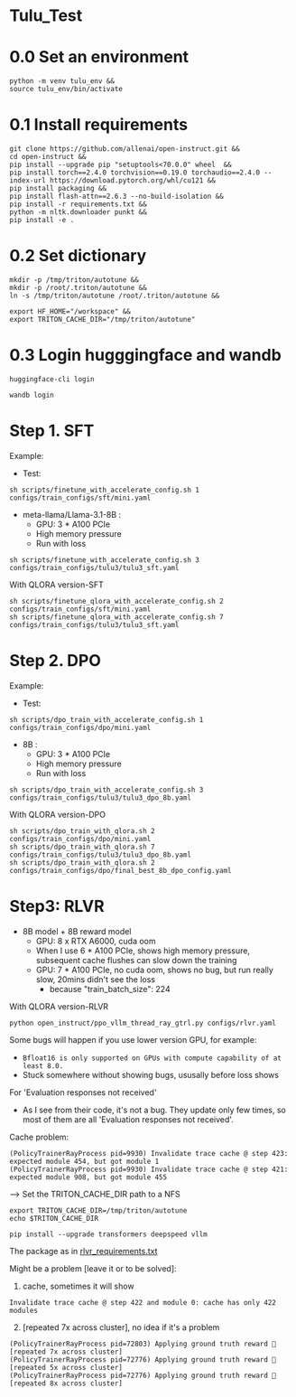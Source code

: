 # Tulu_Test

# 0.0 Set an environment
```
python -m venv tulu_env &&
source tulu_env/bin/activate
```


# 0.1 Install requirements
```
git clone https://github.com/allenai/open-instruct.git &&
cd open-instruct &&
pip install --upgrade pip "setuptools<70.0.0" wheel  &&
pip install torch==2.4.0 torchvision==0.19.0 torchaudio==2.4.0 --index-url https://download.pytorch.org/whl/cu121 &&
pip install packaging && 
pip install flash-attn==2.6.3 --no-build-isolation &&
pip install -r requirements.txt &&
python -m nltk.downloader punkt && 
pip install -e .
```

# 0.2 Set dictionary
```
mkdir -p /tmp/triton/autotune &&
mkdir -p /root/.triton/autotune &&
ln -s /tmp/triton/autotune /root/.triton/autotune &&

export HF_HOME="/workspace" &&
export TRITON_CACHE_DIR="/tmp/triton/autotune"

```

# 0.3 Login hugggingface and wandb
```
huggingface-cli login

wandb login
```

# Step 1. SFT
Example:
- Test: 
```
sh scripts/finetune_with_accelerate_config.sh 1 configs/train_configs/sft/mini.yaml
```

- meta-llama/Llama-3.1-8B :
  - GPU: 3 * A100 PCIe
  - High memory pressure
  - Run with loss
```
sh scripts/finetune_with_accelerate_config.sh 3 configs/train_configs/tulu3/tulu3_sft.yaml
```

With QLORA version-SFT
```
sh scripts/finetune_qlora_with_accelerate_config.sh 2 configs/train_configs/sft/mini.yaml
sh scripts/finetune_qlora_with_accelerate_config.sh 7 configs/train_configs/tulu3/tulu3_sft.yaml
```

# Step 2. DPO
Example:
- Test: 
```
sh scripts/dpo_train_with_accelerate_config.sh 1 configs/train_configs/dpo/mini.yaml
```

- 8B :
  - GPU: 3 * A100 PCIe
  - High memory pressure
  - Run with loss
    
```
sh scripts/dpo_train_with_accelerate_config.sh 3 configs/train_configs/tulu3/tulu3_dpo_8b.yaml
```


With QLORA version-DPO
```
sh scripts/dpo_train_with_qlora.sh 2 configs/train_configs/dpo/mini.yaml
sh scripts/dpo_train_with_qlora.sh 7 configs/train_configs/tulu3/tulu3_dpo_8b.yaml
sh scripts/dpo_train_with_qlora.sh 2 configs/train_configs/dpo/final_best_8b_dpo_config.yaml
```

# Step3: RLVR

- 8B model + 8B reward model
  - GPU: 8 x RTX A6000, cuda oom
  - When I use 6 * A100 PCIe, shows high memory pressure, subsequent cache flushes can slow down the training
  - GPU: 7 * A100 PCIe, no cuda oom, shows no bug, but run really slow, 20mins didn't see the loss
    - because "train_batch_size": 224

With QLORA version-RLVR
```
python open_instruct/ppo_vllm_thread_ray_gtrl.py configs/rlvr.yaml
```



Some bugs will happen if you use lower version GPU, for example:
- `Bfloat16 is only supported on GPUs with compute capability of at least 8.0. `
- Stuck somewhere without showing bugs, ususally before loss shows

For 'Evaluation responses not received'
  - As I see from their code, it's not a bug. They update only few times, so most of them are all 'Evaluation responses not received'.

Cache problem:
```
(PolicyTrainerRayProcess pid=9930) Invalidate trace cache @ step 423: expected module 454, but got module 1
(PolicyTrainerRayProcess pid=9930) Invalidate trace cache @ step 421: expected module 908, but got module 455
```
--> 
Set the TRITON_CACHE_DIR path to a NFS
```
export TRITON_CACHE_DIR=/tmp/triton/autotune
echo $TRITON_CACHE_DIR
```

```
pip install --upgrade transformers deepspeed vllm
```
The package as in [rlvr_requirements.txt](rlvr_requirements.txt)

Might be a problem [leave it or to be solved]:

1. cache, sometimes it will show
```
Invalidate trace cache @ step 422 and module 0: cache has only 422 modules
```
2. [repeated 7x across cluster], no idea if it's a problem

```
(PolicyTrainerRayProcess pid=72803) Applying ground truth reward 🤗 [repeated 7x across cluster]
(PolicyTrainerRayProcess pid=72776) Applying ground truth reward 🤗 [repeated 5x across cluster]
(PolicyTrainerRayProcess pid=72776) Applying ground truth reward 🤗 [repeated 8x across cluster]
```
